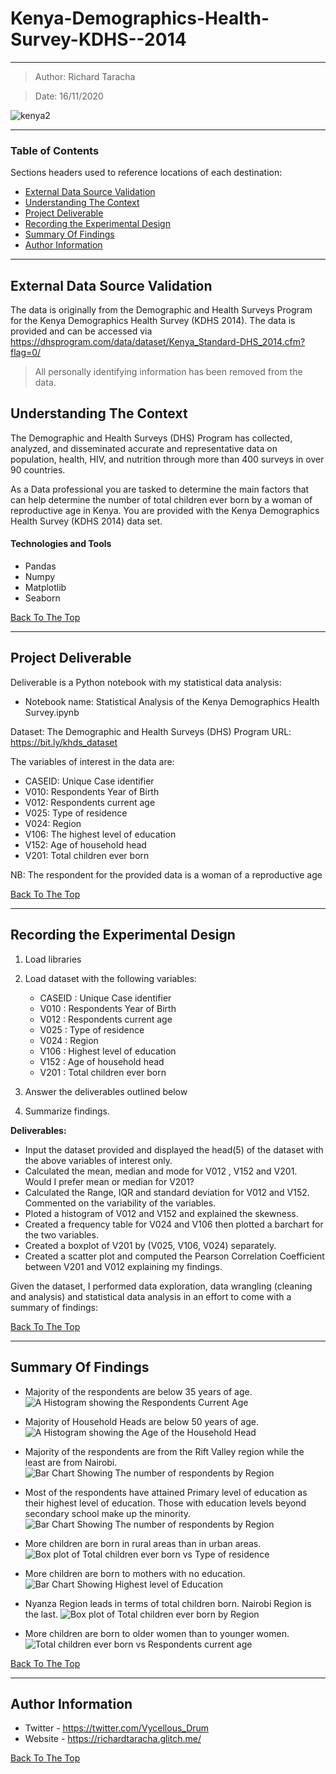 # Kenya-Demographics-Health-Survey-KDHS--2014
---

> Author: Richard Taracha

> Date: 16/11/2020

![kenya2](https://user-images.githubusercontent.com/67068918/99252543-2cc36700-2820-11eb-92cd-f7356a03c5c3.png)

---

### Table of Contents
Sections headers used to reference locations of each destination:

- [External Data Source Validation](#external-data-source-validation)
- [Understanding The Context](#understanding-the-context)
- [Project Deliverable](#project-deliverable)
- [Recording the Experimental Design](#recording-the-experimental-design)
- [Summary Of Findings](#summary-of-findings)
- [Author Information](#author-information)

---

## External Data Source Validation

The data is originally from the Demographic and Health Surveys Program for the Kenya Demographics Health Survey (KDHS 2014). The data is provided and can be accessed via https://dhsprogram.com/data/dataset/Kenya_Standard-DHS_2014.cfm?flag=0/

> All personally identifying information has been removed from the data.

## Understanding The Context

The Demographic and Health Surveys (DHS) Program has collected, analyzed, and disseminated accurate and representative data on population, health, HIV, and nutrition through more than 400 surveys in over 90 countries.

As a Data professional you are tasked to determine the main factors that can help determine the number of total children ever born by a woman of reproductive age in Kenya. You are provided with the Kenya Demographics Health Survey (KDHS 2014) data set.

#### Technologies and Tools

- Pandas
- Numpy
- Matplotlib
- Seaborn

[Back To The Top](#Kenya-Demographics-Health-Survey-KDHS--2014)

---

## Project Deliverable
Deliverable is a Python notebook with my statistical data analysis:

* Notebook name: Statistical Analysis of the Kenya Demographics Health Survey.ipynb

Dataset:
The Demographic and Health Surveys (DHS) Program URL: https://bit.ly/khds_dataset

The variables of interest in the data are:
- CASEID: Unique Case identifier
- V010: Respondents Year of Birth
- V012: Respondents current age
- V025: Type of residence
- V024: Region
- V106: The highest level of education
- V152: Age of household head
- V201: Total children ever born

NB: The respondent for the provided data is a woman of a reproductive age

[Back To The Top](#Kenya-Demographics-Health-Survey-KDHS--2014)

---

## Recording the Experimental Design
1. Load libraries
2. Load dataset with the following variables:
    
    * CASEID : Unique Case identifier
    * V010 : Respondents Year of Birth
    * V012 : Respondents current age
    * V025 : Type of residence
    * V024 : Region
    * V106 : Highest level of education
    * V152 : Age of household head
    * V201 : Total children ever born
    
3. Answer the deliverables outlined below
4. Summarize findings.

**Deliverables:**
* Input the dataset provided and displayed the head(5) of the dataset with the above variables of interest only.
* Calculated the mean, median and mode for V012 , V152 and V201. Would I prefer mean or median for V201?
* Calculated the Range, IQR and standard deviation for V012 and V152. Commented on the variability of the variables.
* Ploted a histogram of V012 and V152 and explained the skewness.
* Created a frequency table for V024 and V106 then plotted a barchart for the two variables.
* Created a boxplot of V201 by (V025, V106, V024) separately.
* Created a scatter plot and computed the Pearson Correlation Coefficient between V201 and V012 explaining my findings.

Given the dataset, I performed data exploration, data wrangling (cleaning and analysis) and statistical data analysis in an effort to come with a summary of findings:

[Back To The Top](#Kenya-Demographics-Health-Survey-KDHS--2014)

---

## Summary Of Findings
* Majority of the respondents are below 35 years of age.
![A Histogram showing the Respondents Current Age](https://user-images.githubusercontent.com/67068918/99255760-719dcc80-2825-11eb-8255-f9d06a8881be.png)

* Majority of Household Heads are below 50 years of age.
![A Histogram showing the Age of the Household Head](https://user-images.githubusercontent.com/67068918/99256118-f4268c00-2825-11eb-8308-e75994a6df3c.png)

* Majority of the respondents are from the Rift Valley region while the least are from Nairobi.
![Bar Chart Showing The number of respondents by Region](https://user-images.githubusercontent.com/67068918/99261392-b9285680-282d-11eb-8af0-a61df746b593.png)

* Most of the respondents have attained Primary level of education as their highest level of education. Those with education levels beyond secondary school make up the minority.
![Bar Chart Showing The number of respondents by Region](https://user-images.githubusercontent.com/67068918/99261562-f0970300-282d-11eb-84f6-0b28c9a5bf54.png)

* More children are born in rural areas than in urban areas.
![Box plot of Total children ever born vs Type of residence](https://user-images.githubusercontent.com/67068918/99261684-19b79380-282e-11eb-931a-fed3347089af.png)

* More children are born to mothers with no education.
![Bar Chart Showing Highest level of Education](https://user-images.githubusercontent.com/67068918/99261902-5c796b80-282e-11eb-88c3-d1abf751ab05.png)

* Nyanza Region leads in terms of total children born. Nairobi Region is the last.
![Box plot of Total children ever born by Region](https://user-images.githubusercontent.com/67068918/99262038-8a5eb000-282e-11eb-8232-2d0b8a89422f.png)

* More children are born to older women than to younger women.
![Total children ever born vs Respondents current age](https://user-images.githubusercontent.com/67068918/99262195-b712c780-282e-11eb-96c7-01f68dd288c4.png)


[Back To The Top](#Kenya-Demographics-Health-Survey-KDHS--2014)

---

## Author Information

- Twitter - https://twitter.com/Vycellous_Drum
- Website - https://richardtaracha.glitch.me/

[Back To The Top](#Kenya-Demographics-Health-Survey-KDHS--2014)


